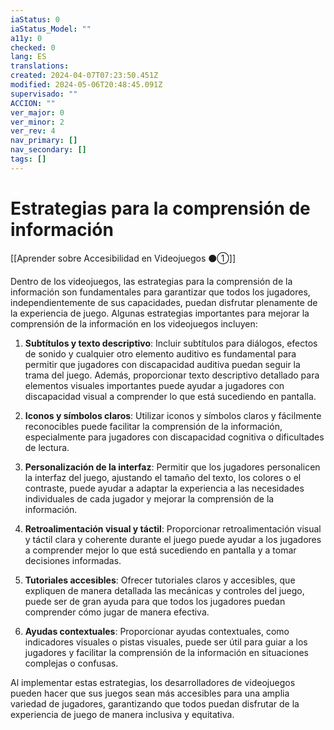 ```yaml
---
iaStatus: 0
iaStatus_Model: ""
a11y: 0
checked: 0
lang: ES
translations: 
created: 2024-04-07T07:23:50.451Z
modified: 2024-05-06T20:48:45.091Z
supervisado: ""
ACCION: ""
ver_major: 0
ver_minor: 2
ver_rev: 4
nav_primary: []
nav_secondary: []
tags: []
---
```

# Estrategias para la comprensión de información

[[Aprender sobre Accesibilidad en Videojuegos ⚫①]]

Dentro de los videojuegos, las estrategias para la comprensión de la información son fundamentales para garantizar que todos los jugadores, independientemente de sus capacidades, puedan disfrutar plenamente de la experiencia de juego. Algunas estrategias importantes para mejorar la comprensión de la información en los videojuegos incluyen:

1. **Subtítulos y texto descriptivo**: Incluir subtítulos para diálogos, efectos de sonido y cualquier otro elemento auditivo es fundamental para permitir que jugadores con discapacidad auditiva puedan seguir la trama del juego. Además, proporcionar texto descriptivo detallado para elementos visuales importantes puede ayudar a jugadores con discapacidad visual a comprender lo que está sucediendo en pantalla.

2. **Iconos y símbolos claros**: Utilizar iconos y símbolos claros y fácilmente reconocibles puede facilitar la comprensión de la información, especialmente para jugadores con discapacidad cognitiva o dificultades de lectura.

3. **Personalización de la interfaz**: Permitir que los jugadores personalicen la interfaz del juego, ajustando el tamaño del texto, los colores o el contraste, puede ayudar a adaptar la experiencia a las necesidades individuales de cada jugador y mejorar la comprensión de la información.

4. **Retroalimentación visual y táctil**: Proporcionar retroalimentación visual y táctil clara y coherente durante el juego puede ayudar a los jugadores a comprender mejor lo que está sucediendo en pantalla y a tomar decisiones informadas.

5. **Tutoriales accesibles**: Ofrecer tutoriales claros y accesibles, que expliquen de manera detallada las mecánicas y controles del juego, puede ser de gran ayuda para que todos los jugadores puedan comprender cómo jugar de manera efectiva.

6. **Ayudas contextuales**: Proporcionar ayudas contextuales, como indicadores visuales o pistas visuales, puede ser útil para guiar a los jugadores y facilitar la comprensión de la información en situaciones complejas o confusas.

Al implementar estas estrategias, los desarrolladores de videojuegos pueden hacer que sus juegos sean más accesibles para una amplia variedad de jugadores, garantizando que todos puedan disfrutar de la experiencia de juego de manera inclusiva y equitativa.
